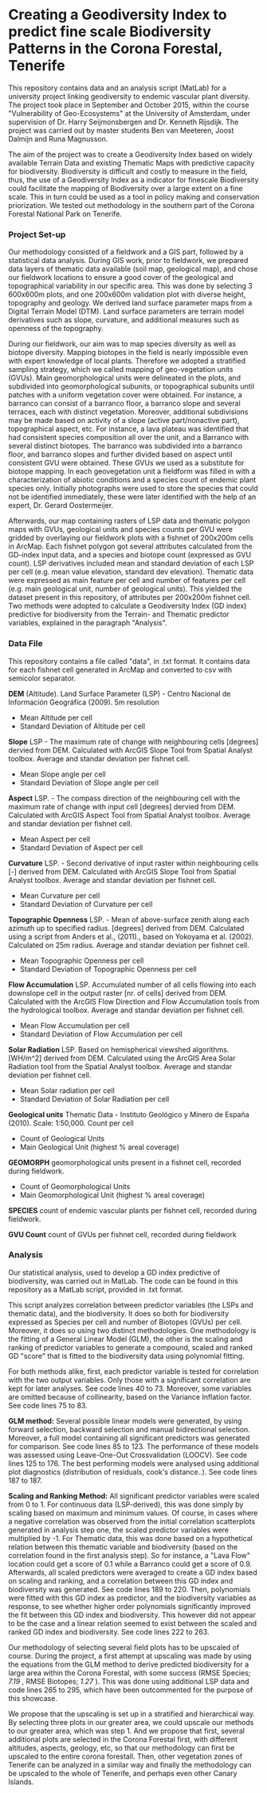 # Creating a Geodiversity Index to predict fine scale Biodiversity Patterns in the Corona Forestal, Tenerife
This repository contains data and an analysis script (MatLab) for a university project linking geodiversity to endemic vascular plant diversity. The project took place in September and October 2015, within the course "Vulnerability of Geo-Ecosystems" at the University of Amsterdam, under supervision of Dr. Harry Seijmonsbergen and Dr. Kenneth Rijsdijk. The project was carried out by master students Ben van Meeteren, Joost Dalmijn and Runa Magnusson.

The aim of the project was to create a Geodiversity Index based on widely available Terrain Data and existing Thematic Maps with predictive capacity for biodiversity. Biodiversity is difficult and costly to measure in the field, thus, the use of a Geodiversity Index as a indicator for finescale Biodiversity could facilitate the mapping of Biodiversity over a large extent on a fine scale. This in turn could be used as a tool in policy making and conservation priorization. We tested out methodology in the southern part of the Corona Forestal National Park on Tenerife.

### Project Set-up
Our methodology consisted of a fieldwork and a GIS part, followed by a statistical data analysis. 
During GIS work, prior to fieldwork, we prepared data layers of thematic data available (soil map, geological map), and chose our fieldwork locations to ensure a good cover of the geological and topographical variability in our specific area. This was done by selecting 3 600x600m plots, and one 200x600m validation plot with diverse height, topography and geology. We derived land surface parameter maps from a Digital Terrain Model (DTM). Land surface parameters are terrain model derivatives such as slope, curvature, and additional measures such as openness of the topography. 

During our fieldwork, our aim was to map species diversity as well as biotope diversity. Mapping biotopes in the field is nearly impossible even with expert knowledge of local plants. Therefore we adopted a stratified sampling strategy, which we called mapping of geo-vegetation units (GVUs).  Main geomorphological units were delineated in the plots, and subdivided into geomorphological subunits, or topographical subunits until patches with a uniform vegetation cover were obtained. For instance, a barranco can consist of a barranco floor, a barranco slope and several terraces, each with distinct vegetation. Moreover, additional subdivisions may be made based on activity of a slope (active part/nonactive part), topographical aspect, etc. For instance, a lava plateau was identified that had consistent species composition all over the unit, and a Barranco with several distinct biotopes. The barranco was subdivided into a barranco floor, and  barranco slopes and further divided based on aspect until consistent GVU were obtained. These GVUs we used as a substitute for biotope mapping. In each geovegetation unit a fieldform was filled in with a characterization of abiotic conditions and a species count of endemic plant species only. Initially photographs were used to store the species that could not be identified immediately, these were later identified with the help of an expert, Dr. Gerard Oostermeijer.

Afterwards,  our map containing rasters of LSP data and thematic polygon maps with GVUs, geological units and species counts per GVU were gridded by overlaying our fieldwork plots with a fishnet of 200x200m cells in ArcMap. Each fishnet polygon got several attributes calculated from the GD-index input data, and a species and biotope count (expressed as GVU count). LSP derivatives included mean and standard deviation of each LSP per cell (e.g. mean value elevation, standard dev elevation). Thematic data were expressed as main feature per cell and number of features per cell (e.g. main geological unit, number of geological units). This yielded the dataset present in this repository, of attributes per 200x200m fishnet cell. Two methods were adopted to calculate a Geodiversity Index (GD index) predictive for biodiversity from the Terrain- and Thematic predictor variables, explained in the paragraph "Analysis".

### Data File
This repository contains a file called "data", in .txt format. It contains data for each fishnet cell generated in ArcMap and converted to csv with semicolor separator.

**DEM** (Altitude).	Land Surface Parameter (LSP)	-	Centro Nacional de Información Geográfica (2009).	5m resolution
- Mean Altitude per cell
- Standard Deviation of Altitude per cell

**Slope**	LSP	- The maximum rate of change with neighbouring cells [degrees]	dervied from DEM. Calculated with ArcGIS Slope Tool from Spatial Analyst toolbox. Average and standar deviation per fishnet cell.
- Mean Slope angle per cell
- Standard Deviation of Slope angle per cell

**Aspect**	LSP. - 	The compass direction of the neighbouring cell with the maximum rate of change with input cell [degrees] dervied from DEM. Calculated with ArcGIS Aspect Tool from Spatial Analyst toolbox. Average and standar deviation per fishnet cell.
- Mean Aspect per cell
- Standard Deviation of Aspect per cell

**Curvature**	LSP.	- Second derivative of input raster within neighbouring cells [-] derived from	DEM. Calculated with ArcGIS Slope Tool from Spatial Analyst toolbox. Average and standar deviation per fishnet cell.
- Mean Curvature per cell
- Standard Deviation of Curvature per cell

**Topographic Openness**	LSP. -	Mean of above-surface zenith along each azimuth up to specified radius. [degrees]	derived from DEM. Calculated using a script from Anders et al., (2011)., based on Yokoyama et al. (2002).	Calculated on 25m radius. Average and standar deviation per fishnet cell.
- Mean Topographic Openness per cell
- Standard Deviation of Topographic Openness per cell

**Flow Accumulation**	LSP.	Accumulated number of all cells flowing into each downslope cell in the output raster [nr. of cells]	derived from DEM. Calculated with the ArcGIS Flow Direction and Flow Accumulation tools from the hydrological toolbox. Average and standar deviation per fishnet cell.
- Mean Flow Accumulation per cell
- Standard Deviation of Flow Accumulation per cell

**Solar Radiation**	LSP.	Based on hemispherical viewshed algorithms. [WH/m^2]	derived from DEM. Calculated using the ArcGIS Area Solar Radiation tool from the Spatial Analyst toolbox. Average and standar deviation per fishnet cell.
- Mean Solar radiation per cell
- Standard Deviation of Solar Radiation per cell

**Geological units**	Thematic Data	-	Instituto Geológico y Minero de España (2010).	Scale: 1:50,000. Count per cell
- Count of Geological Units
- Main Geological Unit (highest % areal coverage)

**GEOMORPH** geomorphological units present in a fishnet cell, recorded during fieldwork.
- Count of Geomorphological Units
- Main Geomorphological Unit (highest % areal coverage)

**SPECIES** count of endemic vascular plants per fishnet cell, recorded during fieldwork. 

**GVU Count** count of GVUs per fishnet cell, recorded during fieldwork

### Analysis
Our statistical analysis, used to develop a GD index predictive of biodiversity, was carried out in MatLab. The code can be found in this repository as a MatLab script, provided in .txt format.

This script analyzes correlation between predictor variables (the LSPs and thematic data), and the biodiversity. It does so both for biodiversity expressed as Species per cell and number of Biotopes (GVUs) per cell. Moreover, it does so using two distinct methodologies. One methodology is the fitting of a General Linear Model (GLM), the other is the scaling and ranking of predictor variables to generate a compound, scaled and ranked GD "score" that is fitted to the biodiversity data using polynomial fitting.

For both methods alike, first, each predictor variable is tested for correlation with the two output variables. Only those with a significant correlation are kept for later analyses. See code lines 40 to 73. Moreover, some variables are omitted because of collinearity, based on the Variance Inflation factor. See code lines 75 to 83. 

**GLM method:** Several possible linear models were generated, by using forward selection, backward selection and manual bidirectional selection. Moreover, a full model containing all significant predictors was generated for comparison. See code lines 85 to 123. The performance of these models was assessed using Leave-One-Out Crossvalidation (LOOCV). See code lines 125 to 176. The best performing models were analysed using additional plot diagnostics (distribution of residuals, cook's distance..). See code lines 187 to 187. 

**Scaling and Ranking Method:** All significant predictor variables were scaled from 0 to 1. For continuous data (LSP-derived), this was done simply by scaling based on maximum and minimum values. Of course, in cases where a negative correlation was observed from the initial correlation scatterplots generated in analysis step one, the scaled predictor variables were multiplied by -1. For Thematic data, this was done based on a hypothetical relation between this thematic variable and biodiversity (based on the correlation found in the first analysis step). So for instance, a "Lava Flow" location could get a score of 0.1 while a Barranco could get a score of 0.9. Afterwards, all scaled predictors were averaged to create a GD index based on scaling and ranking, and a correlation between this GD index and biodiversity was generated. See code lines 189 to 220. Then, polynomials were fitted with this GD index as predictor, and the biodiversity variables as response, to see whether higher order polynomials significantly improved the fit between this GD index and biodiversity. This however did not appear to be the case and a linear relation seemed to exist between the scaled and ranked GD index and biodiversity. See code lines 222 to 263. 


Our methodology of selecting several field plots has to be upscaled of course. During the project, a first attempt at upscaling was made by using the equations from the GLM method to derive predicted biodiversity for a large area within the Corona Forestal, with some success (RMSE Species; *7.19* , RMSE Biotopes; *1.27* ). This was done using additional LSP data and code lines 265 to 295, which have been outcommented for the purpose of this showcase. 

We propose that the upscaling is set up in a stratified and hierarchical way. By selecting three plots in our greater area, we could upscale our methods to our greater area, which was step 1. And we propose that first, several additional plots are selected in the Corona Forestal first, with different altitudes, aspects, geology, etc, so that our methodology can first be upscaled to the entire corona forestall. Then, other vegetation zones of Tenerife can be analyzed in a similar way and finally the methodology can be upscaled to the whole of Tenerife, and perhaps even other Canary Islands. 
